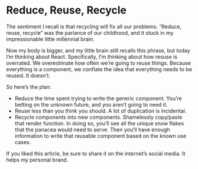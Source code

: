 <!--data 2017-08-09 #medium -->

# Reduce, Reuse, Recycle

The sentiment I recall is that recycling will fix all our problems. “Reduce, reuse, recycle” was the parlance of our childhood, and it stuck in my impressionable little millennial brain.

Now my body is bigger, and my little brain still recalls this phrase, but today I’m thinking about React. Specifically, I’m thinking about how resuse is overrated. We overestimate how often we’re going to reuse things. Because everything is a component, we conflate the idea that everything needs to be reused. It doesn’t.

So here’s the plan:

- Reduce the time spent trying to write the generic component. You’re betting on the unknown future, and you aren’t going to need it.
- Reuse less than you think you should. A lot of duplication is incidental.
- Recycle components into new components. Shamelessly copy/paste that render function. In doing so, you’ll see all the unique snow flakes that the panacea would need to serve. Then you’ll have enough information to write that reusable component based on the known use cases.

If you liked this article, be sure to share it on the internet’s social media. It helps my personal brand.